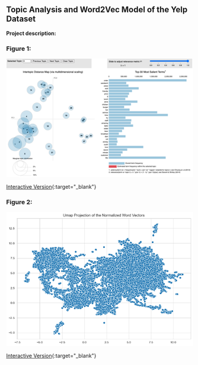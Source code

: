 ## Topic Analysis and Word2Vec Model of the Yelp Dataset

**Project description:**

### Figure 1:
<img src="images/static_lda_vis.png?raw=true"/>

[Interactive Version](/images/lda_vis.html){:target="_blank"}

### Figure 2:
<img src="images/word_vectors_all.png?raw=true"/>

[Interactive Version](/images/word_vectors.html){:target="_blank"}

